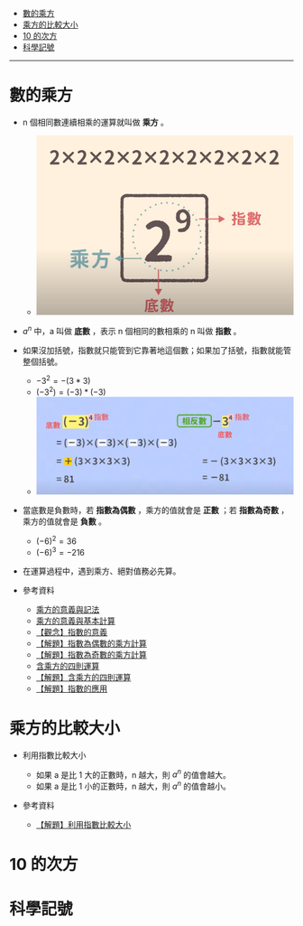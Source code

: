 * [數的乘方](#數的乘方)
* [乘方的比較大小](#乘方的比較大小)
* [10 的次方](#10的次方)
* [科學記號](#科學記號)

---

# 數的乘方

- n 個相同數連續相乘的運算就叫做 **乘方** 。
  - ![乘方的意義-均一版](https://github.com/aquariusCCA/mathematics/blob/main/%E5%88%9D%E4%B8%80%E6%95%B8%E5%AD%B8/%E6%95%B4%E6%95%B8%E7%9A%84%E9%81%8B%E7%AE%97/images/%E4%B9%98%E6%96%B9%E7%9A%84%E6%84%8F%E7%BE%A9-%E5%9D%87%E4%B8%80%E7%89%88.png?raw=true "乘方的意義-均一版")

- $a^n$ 中，a 叫做 **底數** ，表示 n 個相同的數相乘的 n 叫做 **指數** 。

- 如果沒加括號，指數就只能管到它靠著地這個數；如果加了括號，指數就能管整個括號。
	- $-3^2=-(3*3)$
	- $(-3^2)=(-3)*(-3)$
  - ![乘方的基本運算-均一版](https://github.com/aquariusCCA/mathematics/blob/main/%E5%88%9D%E4%B8%80%E6%95%B8%E5%AD%B8/%E6%95%B4%E6%95%B8%E7%9A%84%E9%81%8B%E7%AE%97/images/%E4%B9%98%E6%96%B9%E7%9A%84%E5%9F%BA%E6%9C%AC%E9%81%8B%E7%AE%97-%E5%9D%87%E4%B8%80%E7%89%88.png?raw=true "乘方的基本運算-均一版")

- 當底數是負數時，若 **指數為偶數** ，乘方的值就會是 **正數** ；若 **指數為奇數** ，乘方的值就會是 **負數** 。
	- $(-6)^2=36$
	- $(-6)^3=-216$

- 在運算過程中，遇到乘方、絕對值務必先算。

- 參考資料
  - [乘方的意義與記法](https://www.youtube.com/watch?v=fzHmSlan8Hw "乘方的意義與記法")
  - [乘方的意義與基本計算](https://www.youtube.com/watch?v=bpWQrPzAViw "乘方的意義與基本計算")
  - [【觀念】指數的意義](https://www.junyiacademy.org/course-compare/math-juni/math-7/j-m7a_tmp/j-m7a-c01/j-m7a-c01-4/v/hzHt_lB8jwM "【觀念】指數的意義")
  - [【解題】指數為偶數的乘方計算](https://www.junyiacademy.org/course-compare/math-juni/math-7/j-m7a_tmp/j-m7a-c01/j-m7a-c01-4/v/HWsmxy-iQPk "【解題】指數為偶數的乘方計算")
  - [【解題】指數為奇數的乘方計算](https://www.junyiacademy.org/course-compare/math-juni/math-7/j-m7a_tmp/j-m7a-c01/j-m7a-c01-4/v/wR64RgzlBaQ "【解題】指數為奇數的乘方計算")
  - [含乘方的四則運算](https://youtu.be/G6ASChxqh-8 "含乘方的四則運算")
  - [【解題】含乘方的四則運算](https://www.junyiacademy.org/course-compare/math-juni/math-7/j-m7a_tmp/j-m7a-c01/j-m7a-c01-4/v/RM98cPJc3zs "【解題】含乘方的四則運算")
  - [【解題】指數的應用](https://www.junyiacademy.org/course-compare/math-juni/math-7/j-m7a_tmp/j-m7a-c01/j-m7a-c01-4/v/Dimys-JnFmw "【解題】指數的應用")

# 乘方的比較大小

- 利用指數比較大小
	- 如果 a 是比 1 大的正數時，n 越大，則 $a^n$ 的值會越大。
	- 如果 a 是比 1 小的正數時，n 越大，則 $a^n$ 的值會越小。

- 參考資料
  - [【解題】利用指數比較大小](https://www.junyiacademy.org/course-compare/math-juni/math-7/j-m7a_tmp/j-m7a-c01/j-m7a-c01-4/v/jsdAfQui0To "【解題】利用指數比較大小")

# 10&nbsp;的次方
# 科學記號